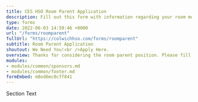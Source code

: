 ```yaml
---
title: CES HSO Room Parent Application
description: Fill out this form with information regarding your room mom details.
type: forms
date: 2022-06-03 14:59:46 +0000
url: "/forms/roomparent"
fullUrl: "https://colwichhso.com/forms/roomparent"
subtitle: Room Parent Application
shoutout: We Need You!<br />Apply Here.
overview: Thanks for considering the room parent position. Please fill out the form below with your contact and grade level details.
modules:
- modules/common/sponsors.md
- modules/common/footer.md
formEmbed: m8od6mc0cff841
---
```

Section Text
